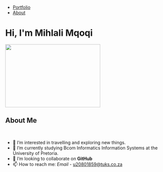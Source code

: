 <ul class="nav navbar-nav">
      <li class ="active"><a href="#homepage">Portfolio</a></li>
      <li><a href="#aboutMe">About</a></li>
    </ul>


<h1 id = "homepage"> Hi, I'm Mihlali Mqoqi</h1>
<img src = "https://ernomerwe.github.io/assets/img/avataaars.svg" width ="300" height ="200">

<h2 id= "aboutMe">About Me</h2><br>

- 👀 I’m interested in travelling and exploring new things.
- 🌱 I’m currently studying Bcom Informatics Information Systems at the University of Pretoria.
- 💞️ I’m looking to collaborate on <b>GitHub</B>
- 📫 How to reach me: <i> Email </i> - u20801859@tuks.co.za


                 
<!---
20801859/20801859 is a ✨ special ✨ repository because its `README.md` (this file) appears on your GitHub profile.
You can click the Preview link to take a look at your changes.
--->
